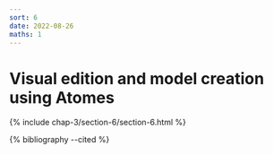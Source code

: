 ```yaml
---
sort: 6
date: 2022-08-26
maths: 1
---
```


# Visual edition and model creation using Atomes

{% include chap-3/section-6/section-6.html %}

{% bibliography --cited %}
